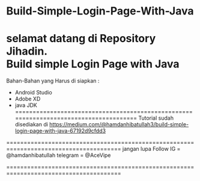 # Build-Simple-Login-Page-With-Java
selamat datang di Repository Jihadin.  
Build simple Login Page with Java 
======================================================================================
Bahan-Bahan yang Harus di siapkan :
* Android Studio
* Adobe XD 
* java JDK
======================================================================================
Tutorial sudah disediakan di
https://medium.com/@hamdanhibatullah3/build-simple-login-page-with-java-67192d9cfdd3

=======================================================================================
jangan lupa Follow 
IG = @hamdanhibatullah
telegram = @AceVipe

=======================================================================================


